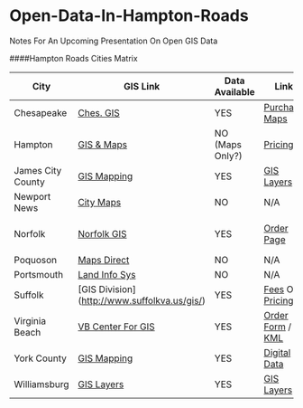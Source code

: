 Open-Data-In-Hampton-Roads
==========================

Notes For An Upcoming Presentation On Open GIS Data


####Hampton Roads Cities Matrix

City | GIS Link | Data Available | Link | Cost |
--- | --- | --- | --- | ---|
Chesapeake | [Ches. GIS](http://www.cityofchesapeake.net/Government/City-Departments/Departments/Information-Technology-Department/02gis.htm) | YES | [Purchase Maps](http://www.cityofchesapeake.net/Government/City-Departments/Departments/Information-Technology-Department/02gis/gis-purchase.htm) | $50 |
Hampton | [GIS & Maps](http://www.hampton.gov/index.aspx?NID=1850) | NO (Maps Only?) | [Pricing](http://www.hampton.gov/DocumentCenter/View/604) | N/A |
James City County | [GIS Mapping](https://www.jamescitycountyva.gov/assessments/gis-mapping.html) | YES | [GIS Layers](https://www.jamescitycountyva.gov/assessments/gis-mapping-layers.html) | FREE |
Newport News | [City Maps](http://www.nngov.com/engineering/resources/maps) | NO | N/A | N/A |
Norfolk | [Norfolk GIS](http://va-norfolk.civicplus.com/index.aspx?NID=1596) | YES | [Order Page](http://va-norfolk.civicplus.com/index.aspx?NID=1620) | $100 Per Theme |
Poquoson | [Maps Direct](http://poquoson.mapsdirect.net/) | NO | N/A | N/A |
Portsmouth | [Land Info Sys](http://www2.portsmouthva.gov/website/portsweb2_in.aspx) | NO | N/A | N/A|
Suffolk | [GIS Division] (http://www.suffolkva.us/gis/) | YES | [Fees](http://www.suffolkva.us/gis/fees/) Or [Pricing](http://www.suffolkva.us/files/6913/5880/2156/distributionandpricing_policy.pdf) | $50 - $500 |
Virginia Beach | [VB Center For GIS](http://www.vbgov.com/government/departments/communications-info-tech/maps/Pages/default.aspx) | YES |[Order Form](http://www.vbgov.com/government/departments/communications-info-tech/maps/Documents/Info_about_Available_Data.pdf) / [KML](http://www.vbgov.com/government/departments/communications-info-tech/maps/Pages/GIS-KML-Data.aspx) | Free To Order |
York County | [GIS Mapping](http://www.yorkcounty.gov/CountyGovernment/FinancialMgmtServices/GISMapping.aspx) | YES | [Digital Data](http://www.yorkcounty.gov/CountyGovernment/FinancialMgmtServices/GISMapping/DigitalData.aspx) | $20-$300 |
Williamsburg | [GIS Layers](https://www.williamsburgva.gov/Index.aspx?page=793) | YES | [GIS Layers](https://www.williamsburgva.gov/Index.aspx?page=793) | FREE

